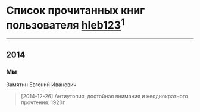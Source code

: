 # Список прочитанных книг пользователя [hleb123](http://vk.com/id8777744)<sup>1</sup>
---

## 2014

### Мы
Замятин Евгений Иванович
> [2014-12-26] Антиутопия, достойная внимания и неоднократного прочтения. 1920г.



